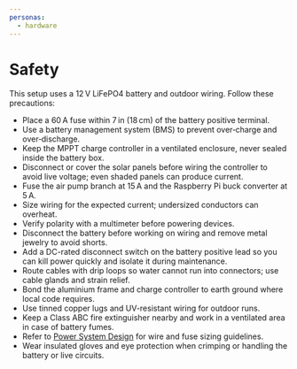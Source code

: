 ```yaml
---
personas:
  - hardware
---
```


# Safety

This setup uses a 12 V LiFePO4 battery and outdoor wiring. Follow these precautions:

- Place a 60 A fuse within 7 in (18 cm) of the battery positive terminal.
- Use a battery management system (BMS) to prevent over‑charge and over‑discharge.
- Keep the MPPT charge controller in a ventilated enclosure, never sealed inside the battery box.
- Disconnect or cover the solar panels before wiring the controller to avoid live voltage;
  even shaded panels can produce current.
- Fuse the air pump branch at 15 A and the Raspberry Pi buck converter at 5 A.
- Size wiring for the expected current; undersized conductors can overheat.
- Verify polarity with a multimeter before powering devices.
- Disconnect the battery before working on wiring and remove metal jewelry to avoid shorts.
- Add a DC-rated disconnect switch on the battery positive lead so you can kill power quickly and isolate it during maintenance.
- Route cables with drip loops so water cannot run into connectors; use cable glands and strain relief.
- Bond the aluminium frame and charge controller to earth ground where local code requires.
- Use tinned copper lugs and UV-resistant wiring for outdoor runs.
- Keep a Class ABC fire extinguisher nearby and work in a ventilated area in case of battery fumes.
- Refer to [Power System Design](power_system_design.md) for wire and fuse sizing guidelines.
- Wear insulated gloves and eye protection when crimping or handling the battery or live circuits.
